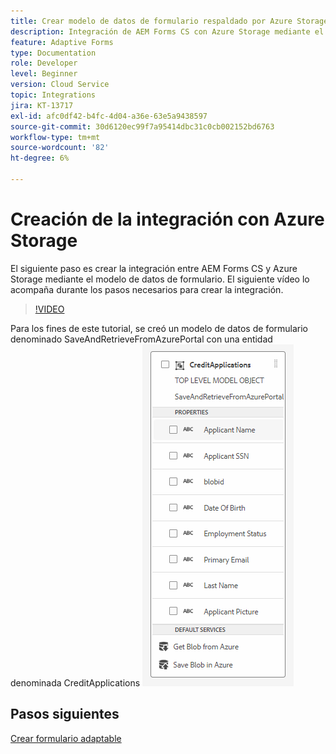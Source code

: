 ```yaml
---
title: Crear modelo de datos de formulario respaldado por Azure Storage
description: Integración de AEM Forms CS con Azure Storage mediante el modelo de datos de formulario
feature: Adaptive Forms
type: Documentation
role: Developer
level: Beginner
version: Cloud Service
topic: Integrations
jira: KT-13717
exl-id: afc0df42-b4fc-4d04-a36e-63e5a9438597
source-git-commit: 30d6120ec99f7a95414dbc31c0cb002152bd6763
workflow-type: tm+mt
source-wordcount: '82'
ht-degree: 6%

---
```


# Creación de la integración con Azure Storage

El siguiente paso es crear la integración entre AEM Forms CS y Azure Storage mediante el modelo de datos de formulario.
El siguiente vídeo lo acompaña durante los pasos necesarios para crear la integración.

>[!VIDEO](https://video.tv.adobe.com/v/335385?quality=12&learn=on)

Para los fines de este tutorial, se creó un modelo de datos de formulario denominado SaveAndRetrieveFromAzurePortal con una entidad denominada CreditApplications
![fdm-entity](./assets/fdm-entity.png)

## Pasos siguientes

[Crear formulario adaptable](./create-af.md)
